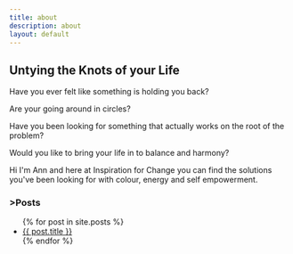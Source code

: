 ```yaml
---
title: about
description: about
layout: default
---
```



## Untying the Knots of your Life

Have you ever felt like something is holding you back?

Are your going around in circles?

Have you been looking for something that actually works on the root of the problem?

Would you like to bring your life in to balance and harmony?

Hi I'm Ann and here at Inspiration for Change you can find the solutions you've been looking for with colour, energy and self empowerment.

### >Posts
<ul>
  {% for post in site.posts %}
  <li>
    <a href="{{ post.url }}">{{ post.title }}</a>
  </li>
  {% endfor %}
</ul>
